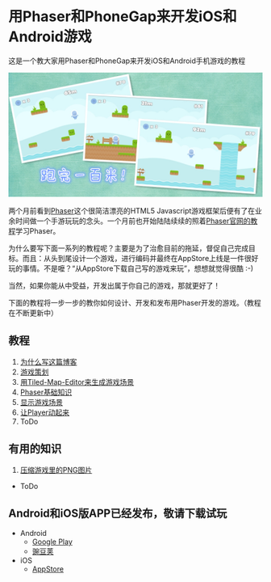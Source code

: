 # 用Phaser和PhoneGap来开发iOS和Android游戏 #

这是一个教大家用Phaser和PhoneGap来开发iOS和Android手机游戏的教程

![](assets/screenshots.jpg)

两个月前看到[Phaser](http://phaser.io)这个很简洁漂亮的HTML5 Javascript游戏框架后便有了在业余时间做一个手游玩玩的念头。一个月前也开始陆陆续续的照着[Phaser官网的教程](http://phaser.io/tutorials/making-your-first-phaser-game)学习Phaser。

为什么要写下面一系列的教程呢？主要是为了治愈目前的拖延，督促自己完成目标。而且：从头到尾设计一个游戏，进行编码并最终在AppStore上线是一件很好玩的事情。不是嚒？“从AppStore下载自己写的游戏来玩”，想想就觉得很酷 :-)

当然，如果你能从中受益，开发出属于你自己的游戏，那就更好了！

下面的教程将一步一步的教你如何设计、开发和发布用Phaser开发的游戏。（教程在不断更新中）
## 教程 ##

1. [为什么写这篇博客](http://zhongzhu.github.io/2016/03/11/%E7%94%A8Phaser%E5%92%8CPhoneGap%E6%9D%A5%E5%BC%80%E5%8F%91iOS%E5%92%8CAndroid%E6%B8%B8%E6%88%8F-1-%E4%B8%BA%E4%BB%80%E4%B9%88%E5%86%99%E8%BF%99%E7%AF%87%E5%8D%9A%E5%AE%A2/)
2. [游戏策划](http://zhongzhu.github.io/2016/03/15/%E7%94%A8Phaser%E5%92%8CPhoneGap%E6%9D%A5%E5%BC%80%E5%8F%91iOS%E5%92%8CAndroid%E6%B8%B8%E6%88%8F-2-%E6%B8%B8%E6%88%8F%E7%AD%96%E5%88%92/)
3. [用Tiled-Map-Editor来生成游戏场景](http://zhongzhu.github.io/2016/03/25/%E7%94%A8Phaser%E5%92%8CPhoneGap%E6%9D%A5%E5%BC%80%E5%8F%91iOS%E5%92%8CAndroid%E6%B8%B8%E6%88%8F-3-%E7%94%A8Tiled-Map-Editor%E6%9D%A5%E7%94%9F%E6%88%90%E6%B8%B8%E6%88%8F%E5%9C%BA%E6%99%AF/)
4. [Phaser基础知识](http://zhongzhu.github.io/2016/03/28/%E7%94%A8Phaser%E5%92%8CPhoneGap%E6%9D%A5%E5%BC%80%E5%8F%91iOS%E5%92%8CAndroid%E6%B8%B8%E6%88%8F-4-Phaser%E5%9F%BA%E7%A1%80%E7%9F%A5%E8%AF%86/)
5. [显示游戏场景](http://zhongzhu.github.io/2016/04/10/%E7%94%A8Phaser%E5%92%8CPhoneGap%E6%9D%A5%E5%BC%80%E5%8F%91iOS%E5%92%8CAndroid%E6%B8%B8%E6%88%8F-5-%E6%98%BE%E7%A4%BA%E6%B8%B8%E6%88%8F%E5%9C%BA%E6%99%AF/)
6. [让Player动起来](http://zhongzhu.github.io/2016/05/09/%E7%94%A8Phaser%E5%92%8CPhoneGap%E6%9D%A5%E5%BC%80%E5%8F%91iOS%E5%92%8CAndroid%E6%B8%B8%E6%88%8F-6-%E8%AE%A9Player%E5%8A%A8%E8%B5%B7%E6%9D%A5/)
7. ToDo

## 有用的知识 ##
1. [压缩游戏里的PNG图片](http://zhongzhu.github.io/2016/04/05/%E5%8E%8B%E7%BC%A9%E6%B8%B8%E6%88%8F%E9%87%8C%E7%9A%84PNG%E5%9B%BE%E7%89%87/)
- ToDo

## Android和iOS版APP已经发布，敬请下载试玩
* Android
	* [Google Play](https://play.google.com/store/apps/details?id=com.easy.meterrace "Google Play")
	* [豌豆荚](http://www.wandoujia.com/apps/com.easy.meterrace "豌豆荚")
* iOS
	* [AppStore](https://itunes.apple.com/us/developer/zhu-zhong/id1035152444 "AppStore")